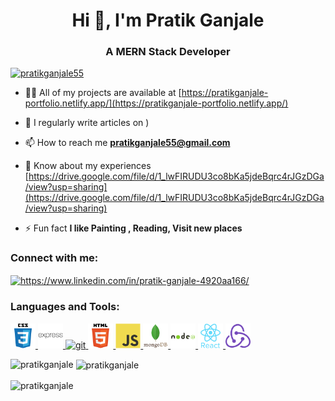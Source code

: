 <h1 align="center">Hi 👋, I'm Pratik Ganjale</h1>
<h3 align="center">A MERN Stack Developer</h3>

<p align="left"> <a href="https://github.com/ryo-ma/github-profile-trophy"><img src="https://github-profile-trophy.vercel.app/?username=pratikganjale55" alt="pratikganjale55" /></a> </p>

- 👨‍💻 All of my projects are available at [https://pratikganjale-portfolio.netlify.app/](https://pratikganjale-portfolio.netlify.app/)

- 📝 I regularly write articles on )

- 📫 How to reach me **pratikganjale55@gmail.com**

- 📄 Know about my experiences [https://drive.google.com/file/d/1_lwFIRUDU3co8bKa5jdeBqrc4rJGzDGa/view?usp=sharing](https://drive.google.com/file/d/1_lwFIRUDU3co8bKa5jdeBqrc4rJGzDGa/view?usp=sharing)

- ⚡ Fun fact **I like Painting , Reading, Visit new places**

<h3 align="left">Connect with me:</h3>
<p align="left">
<a href="https://www.linkedin.com/in/pratik-ganjale-4920aa166/" target="blank"><img align="center" src="https://raw.githubusercontent.com/rahuldkjain/github-profile-readme-generator/master/src/images/icons/Social/linked-in-alt.svg" alt="https://www.linkedin.com/in/pratik-ganjale-4920aa166/" height="30" width="40" /></a>

</p>

<h3 align="left">Languages and Tools:</h3>
<p align="left"> <a href="https://www.w3schools.com/css/" target="_blank" rel="noreferrer"> <img src="https://raw.githubusercontent.com/devicons/devicon/master/icons/css3/css3-original-wordmark.svg" alt="css3" width="40" height="40"/> </a> <a href="https://expressjs.com" target="_blank" rel="noreferrer"> <img src="https://raw.githubusercontent.com/devicons/devicon/master/icons/express/express-original-wordmark.svg" alt="express" width="40" height="40"/> </a> <a href="https://git-scm.com/" target="_blank" rel="noreferrer"> <img src="https://www.vectorlogo.zone/logos/git-scm/git-scm-icon.svg" alt="git" width="40" height="40"/> </a> <a href="https://www.w3.org/html/" target="_blank" rel="noreferrer"> <img src="https://raw.githubusercontent.com/devicons/devicon/master/icons/html5/html5-original-wordmark.svg" alt="html5" width="40" height="40"/> </a> <a href="https://developer.mozilla.org/en-US/docs/Web/JavaScript" target="_blank" rel="noreferrer"> <img src="https://raw.githubusercontent.com/devicons/devicon/master/icons/javascript/javascript-original.svg" alt="javascript" width="40" height="40"/> </a> <a href="https://www.mongodb.com/" target="_blank" rel="noreferrer"> <img src="https://raw.githubusercontent.com/devicons/devicon/master/icons/mongodb/mongodb-original-wordmark.svg" alt="mongodb" width="40" height="40"/> </a> <a href="https://nodejs.org" target="_blank" rel="noreferrer"> <img src="https://raw.githubusercontent.com/devicons/devicon/master/icons/nodejs/nodejs-original-wordmark.svg" alt="nodejs" width="40" height="40"/> </a> <a href="https://reactjs.org/" target="_blank" rel="noreferrer"> <img src="https://raw.githubusercontent.com/devicons/devicon/master/icons/react/react-original-wordmark.svg" alt="react" width="40" height="40"/> </a> <a href="https://redux.js.org" target="_blank" rel="noreferrer"> <img src="https://raw.githubusercontent.com/devicons/devicon/master/icons/redux/redux-original.svg" alt="redux" width="40" height="40"/> </a> </p>

<p><img align="left" src="https://github-readme-stats.vercel.app/api/top-langs?username=pratikganjale55&show_icons=true&locale=en&layout=compact" alt="pratikganjale" /></p>

<p>&nbsp;<img align="center" src="https://github-readme-stats.vercel.app/api?username=pratikganjale55&show_icons=true&locale=en" alt="pratikganjale" /></p>

<p><img align="center" src="https://github-readme-streak-stats.herokuapp.com/?user=pratikganjale55&" alt="pratikganjale" /></p>
